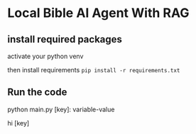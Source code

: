 # Local Bible AI Agent With RAG

## install required packages 
activate your python venv

then install requirements ```pip install -r requirements.txt```

## Run the code
python main.py
[key]: variable-value

hi [key]
